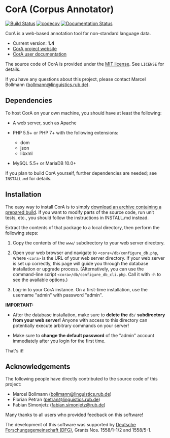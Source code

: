 # CorA (Corpus Annotator) #

[![Build Status](https://travis-ci.org/comphist/cora.svg?branch=master)](https://travis-ci.org/comphist/cora)
[![codecov](https://codecov.io/gh/comphist/cora/branch/master/graph/badge.svg)](https://codecov.io/gh/comphist/cora)
[![Documentation Status](https://readthedocs.org/projects/cora/badge/?version=latest)](http://cora.readthedocs.io/en/latest/?badge=latest)

CorA is a web-based annotation tool for non-standard language data.

* Current version: **1.4**
* [CorA project website](http://www.linguistics.rub.de/comphist/resources/cora/)
* [CorA user documentation](http://cora.readthedocs.io/)

The source code of CorA is provided under the
[MIT license](https://opensource.org/licenses/MIT).  See `LICENSE` for details.

If you have any questions about this project, please contact Marcel Bollmann
(<bollmann@linguistics.rub.de>).

## Dependencies ##

To host CorA on your own machine, you should have at least the following:

* A web server, such as Apache

* PHP 5.5+ or PHP 7+ with the following extensions:

    * dom
    * json
    * libxml

* MySQL 5.5+ or MariaDB 10.0+

If you plan to build CorA yourself, further dependencies are needed; see
`INSTALL.md` for details.

## Installation ##

The easy way to install CorA is to simply
[download an archive containing a prepared build](https://github.com/comphist/cora/releases).
If you want to modify parts of the source code, run unit tests, etc., you should
follow the instructions in INSTALL.md instead.

Extract the contents of that package to a local directory, then perform the
following steps:

1. Copy the contents of the `www/` subdirectory to your web server directory.

2. Open your web browser and navigate to `<cora>/db/configure_db.php`, where
   `<cora>` is the URL of your web server directory.  If your web server is set
   up correctly, this page will guide you through the database installation or
   upgrade process.  (Alternatively, you can use the command-line script
   `<cora>/db/configure_db_cli.php`.  Call it with `-h` to see the
   available options.)

3. Log-in to your CorA instance.  On a first-time installation, use the
   username "admin" with password "admin".

**IMPORTANT:**

+ After the database installation, make sure to **delete the**
  `db/` **subdirectory from your web server!** Anyone with access to this
  directory can potentially execute arbitrary commands on your server!

+ Make sure to **change the default password** of the "admin" account
  immediately after you login for the first time.

That's it!

## Acknowledgements ##

The following people have directly contributed to the source code of this
project:

+ Marcel Bollmann (<bollmann@linguistics.rub.de>)
+ Florian Petran (<petran@linguistics.rub.de>)
+ Fabian Simonjetz (<fabian.simonjetz@rub.de>)

Many thanks to all users who provided feedback on this software!

The development of this software was supported by
[Deutsche Forschungsgemeinschaft (DFG)](http://www.dfg.de/), Grants
Nos. 1558/1-1/2 and 1558/5-1.
